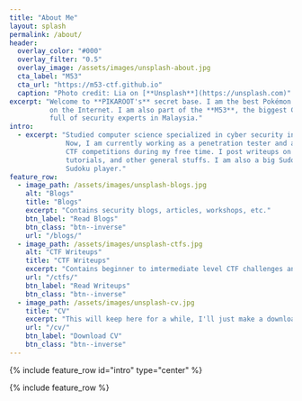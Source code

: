 ```yaml
---
title: "About Me"
layout: splash
permalink: /about/
header:
  overlay_color: "#000"
  overlay_filter: "0.5"
  overlay_image: /assets/images/unsplash-about.jpg
  cta_label: "M53"
  cta_url: "https://m53-ctf.github.io"
  caption: "Photo credit: Lia on [**Unsplash**](https://unsplash.com)"
excerpt: "Welcome to **PIKAROOT's** secret base. I am the best Pokémon you can find 
          on the Internet. I am also part of the **M53**, the biggest CTF community 
          full of security experts in Malaysia."
intro:
  - excerpt: "Studied computer science specialized in cyber security in the past history.
              Now, I am currently working as a penetration tester and actively participating
              CTF competitions during my free time. I post writeups on CTF challenges, blogs,
              tutorials, and other general stuffs. I am also a big Sudoku fan and individual
              Sudoku player."
feature_row:
  - image_path: /assets/images/unsplash-blogs.jpg
    alt: "Blogs"
    title: "Blogs"
    excerpt: "Contains security blogs, articles, workshops, etc."
    btn_label: "Read Blogs"
    btn_class: "btn--inverse"
    url: "/blogs/"
  - image_path: /assets/images/unsplash-ctfs.jpg
    alt: "CTF Writeups"
    title: "CTF Writeups"
    excerpt: "Contains beginner to imtermediate level CTF challenges and solutions."
    url: "/ctfs/"
    btn_label: "Read Writeups"
    btn_class: "btn--inverse"
  - image_path: /assets/images/unsplash-cv.jpg
    title: "CV"
    excerpt: "This will keep here for a while, I'll just make a download button temporarily."
    url: "/cv/"
    btn_label: "Download CV"
    btn_class: "btn--inverse"
---
```


{% include feature_row id="intro" type="center" %}

{% include feature_row %}
